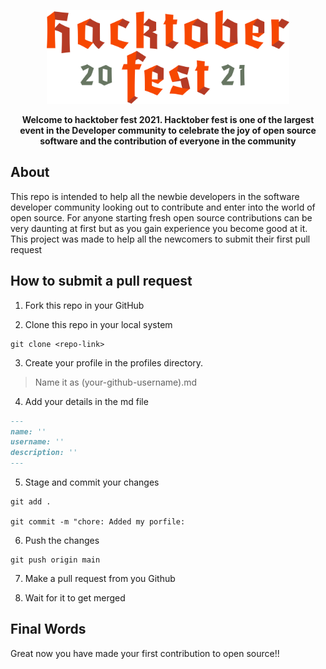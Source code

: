 <a href="#">
<p align="center">
<img height=150 src="./public/images/hacktoberfest-logo.png"/>
</p>
</a>

<p align="center">
  <strong>Welcome to hacktober fest 2021. Hacktober fest is one of the largest event in the Developer community to celebrate the joy of open source software and the contribution of everyone in the community</strong>
</p>

## About
This repo is intended to help all the newbie developers in the software developer community looking out to contribute and enter into the world of open source. For anyone starting fresh open source contributions can be very daunting at first but as you gain experience you become good at it. This project was made to help all the newcomers to submit their first pull request

## How to submit a pull request
1. Fork this repo in your GitHub

2. Clone this repo in your local system

```
git clone <repo-link>
```

3. Create your profile in the profiles directory.
>
> Name it as (your-github-username).md
> 

4. Add your details in the md file

```md
---
name: ''
username: ''
description: ''
---
```


5. Stage and commit your changes
```
git add .

git commit -m "chore: Added my porfile:
```

6. Push the changes 

```
git push origin main
```

7. Make a pull request from you Github 

8. Wait for it to get merged

## Final Words
Great now you have made your first contribution to open source!! 


